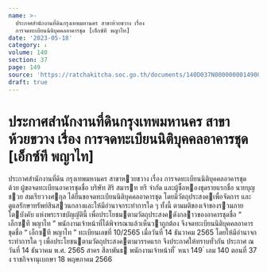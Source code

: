```yaml
---
name: >-
  ประกาศสำนักงานที่ดินกรุงเทพมหานคร สาขาห้วยขวาง เรื่อง
  การจดทะเบียนนิติบุคคลอาคารชุด [เอ็กซ์ที พญาไท]
date: '2023-05-18'
category: ง
volume: 140
section: 37
page: 149
source: 'https://ratchakitcha.soc.go.th/documents/140D037N0000000014900.pdf'
draft: true
---
```


# ประกาศสำนักงานที่ดินกรุงเทพมหานคร สาขาห้วยขวาง เรื่อง การจดทะเบียนนิติบุคคลอาคารชุด [เอ็กซ์ที พญาไท]

ประกาศสํานักงานที่ดิน กรุงเทพมหานคร สาขาหวยขวาง เรื่อง การจดทะเบียนนิติบุคคลอาคารชุด ด้วย ผู้ขอจดทะเบียนอาคารชุดชื่อ บริษัท สิริ สมารท ทรี จํากัด และผู้ซื้อหองชุดรายแรกชื่อ นายบุญชวย สมเรียววงศกุล ได้ยื่นขอจดทะเบียนนิติบุคคลอาคารชุด โดยมีวัตถุประสงคเพื่อจัดการ และดูแลรักษาทรัพย์สินสวนกลางและให้มีอํานาจกระทําการใด ๆ ทั้งนี้ ตามมติของเจ้าของรวมภายใตบังคับ แห่งพระราชบัญญัตินี้ เพื่อประโยชนตามวัตถุประสงคดังกลาวของอาคารชุดชื่อ “ เอ็กซที พญาไท ” พนักงานเจ้าหน้าที่ได้พิจารณาแล้วเห็นวาถูกต้อง จึงจดทะเบียนนิติบุคคลอาคารชุดชื่อ “ เอ็กซที พญาไท ” ทะเบียนเลขที่ 10/2565 เมื่อวันที่ 14 ธันวาคม 2565 โดยให้มีอํานาจกระทําการใด ๆ เพื่อประโยชนตามวัตถุประสงคตามวรรคแรก จึงประกาศให้ทราบทั่วกัน ประกาศ ณ วันที่ 14 ธันวาคม พ.ศ. 2565 สาคร สีลาพันธ พนักงานเจ้าหน้าที่ ้ หนา 149 ่ เลม 140 ตอนที่ 37 ง ราชกิจจานุเบกษา 18 พฤษภาคม 2566
